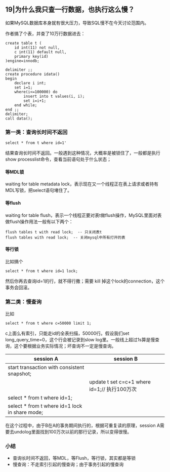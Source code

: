## 19|为什么我只查一行数据，也执行这么慢？

如果MySQL数据库本身就有很大压力，导致SQL慢不在今天讨论范围内。

作者搞了个表，并查了10万行数据进去：

```mysql
create table t (
	id int(11) not null,
    c int(11) default null,
    primary key(id)
)engine=innodb;

delimiter ;;
create procedure idata()
begin
	declare i int;
	set i=1;
	where(i<=100000) do
		insert into t values(i, i);
		set i=i+1;
	end while;
end ;;
delimiter;
call data();
```



### 第一类：查询长时间不返回

```mysql
select * from t where id=1'
```

结果查询长时间不返回。一般遇到这种情况，大概率是被锁住了，一般都是执行show processlist命令，查看当前语句处于什么状态；

#### 等MDL锁

waiting for table metadata lock，表示现在又一个线程正在表上请求或者持有MDL写锁，把select语句堵住了。

#### 等flush

waiting for table flush，表示一个线程正要对表t做flush操作，MySQL里面对表做flush操作用法一般有以下两个：

```mysql
flush tables t with read lock;  -- 只关闭表t
flush tables with read lock;  -- 关闭mysql中所有打开的表
```

#### 等行锁

比如搞个

```mysql
select * from t where id=1 lock;
```

然后你再去查询id=1的行，就不得行撒；需要 kill 掉这个lock的connection，这个事务会回滚。



### 第二类：慢查询

比如

```mysql
select * from t where c=50000 limit 1;
```

c上面么有索引，只能走id的全表扫描，50000行。假设我们set long_query_time=0，这个行会被记录到slow log里。一般线上超过1s算是慢查询，这个要根据业务实际情况；坏查询不一定是慢查询。

| session A                                      | session B                                    |
| ---------------------------------------------- | -------------------------------------------- |
| start transaction with consistent snapshot;    |                                              |
|                                                | update t set c=c+1 where id=1;// 执行100万次 |
| select * from t where id=1;                    |                                              |
| select * from t where id=1 lock in share mode; |                                              |

在这个过程中，由于B在A的事务期间执行的，根据可重复读的原理，session A需要去undolog里面找到100万次以前的那行记录，所以变得很慢。



### 小结

- 查询长时间不返回，等MDL，等Flush，等行锁，其实都是等锁
- 慢查询：不走索引引起的慢查询；由于事务引起的慢查询

